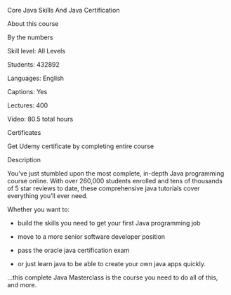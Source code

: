  Core Java Skills And Java Certification

About this course

By the numbers

Skill level: All Levels

Students: 432892

Languages: English

Captions: Yes

Lectures: 400

Video: 80.5 total hours

Certificates

Get Udemy certificate by completing entire course

Description

You’ve just stumbled upon the most complete, in-depth Java programming course online. With over 260,000 students enrolled and tens of thousands of 5 star reviews to date, these comprehensive java tutorials cover everything you’ll ever need.

Whether you want to:

- build the skills you need to get your first Java programming job

- move to a more senior software developer position

- pass the oracle java certification exam

- or just learn java to be able to create your own java apps quickly.

...this complete Java Masterclass is the course you need to do all of this, and more.



